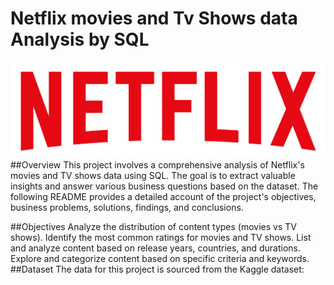 # Netflix  movies and Tv Shows data Analysis by SQL
![Netflix Logo](https://github.com/Rajasekhar0609/Netflix_sql/blob/main/logo.png)
##Overview
This project involves a comprehensive analysis of Netflix's movies and TV shows data using SQL. The goal is to extract valuable insights and answer various business questions based on the dataset. The following README provides a detailed account of the project's objectives, business problems, solutions, findings, and conclusions.

##Objectives
Analyze the distribution of content types (movies vs TV shows).
Identify the most common ratings for movies and TV shows.
List and analyze content based on release years, countries, and durations.
Explore and categorize content based on specific criteria and keywords.
##Dataset
The data for this project is sourced from the Kaggle dataset:



